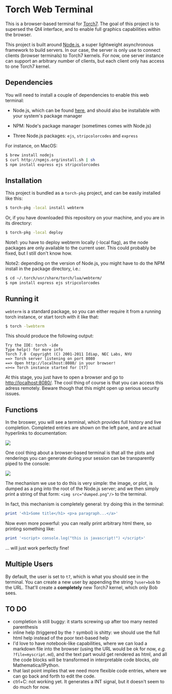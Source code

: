 Torch Web Terminal
==================

This is a browser-based terminal for [Torch7](http://www.torch.ch). 
The goal of this project is to supersed the Qt4 interface, and to 
enable full graphics capabilities within the browser.

This project is built around [Node.js](http://nodejs.org/), 
a super lightweight asynchronous framework to build servers. In
our case, the server is only use to connect clients (browser 
terminals) to Torch7 kernels. For now, one server instance can
support an arbitrary number of clients, but each client only
has access to one Torch7 kernel.

Dependencies
------------

You will need to install a couple of dependencies to enable
this web terminal:
  
  * Node.js, which can be found [here](http://nodejs.org/), and
  should also be installable with your system's package manager

  * NPM: Node's package manager (sometimes comes with Node.js)

  * Three Node.js packages: `ejs`, `stripcolorcodes` and `express`

For instance, on MacOS:

```bash
$ brew install nodejs
$ curl http://npmjs.org/install.sh | sh
$ npm install express ejs stripcolorcodes
```

Installation
------------

This project is bundled as a `torch-pkg` project, and can be 
easily installed like this:

```bash
$ torch-pkg -local install webterm
```

Or, if you have downloaded this repository on your machine, and
you are in its directory:

```bash
$ torch-pkg -local deploy
```

Note1: you have to deploy webterm locally (-local flag), as the node 
packages are only available to the current user. This could probably
be fixed, but I still don't know how.

Note2: depending on the version of Node.js, you might have to do
the NPM install in the package directory, i.e.:

```bash
$ cd ~/.torch/usr/share/torch/lua/webterm/
$ npm install express ejs stripcolorcodes
```

Running it
----------

`webterm` is a standard package, so you can either require it from
a running torch instance, or start torch with it like that:

```bash
$ torch -lwebterm
```

This should produce the following output:

```text
Try the IDE: torch -ide
Type help() for more info
Torch 7.0  Copyright (C) 2001-2011 Idiap, NEC Labs, NYU
==> Torch server listening on port 8080
==> Open http://localhost:8080/ in your browser!
=><= Torch instance started for [t7]
```

At this stage, you just have to open a browser and go to 
[http://localhost:8080/](http://localhost:8080/). The cool thing
of course is that you can access this adress remotely. Beware though
that this might open up serious security issues.

Functions
---------

In the broswer, you will see a terminal, which provides full history
and live completion. Completed entries are shown on the left pane, and
are actual hyperlinks to documentation:

![](https://github.com/clementfarabet/thwebterm/raw/master/img/term1.png)

One cool thing about a browser-based terminal is that all the plots
and renderings you can generate during your session can be transparently
piped to the console:

![](https://github.com/clementfarabet/thwebterm/raw/master/img/term2.png)

The mechanism we use to do this is very simple: the image, or plot, is dumped
as a png into the root of the Node.js server; and we then simply print a string
of that form: `<img src="dumped.png"/>` to the terminal.

In fact, this mechanism is completely general: try doing this in the terminal:

```lua
print '<h1>Some title</h1> <p>a paragraph...</a>'
```

Now even more powerful: you can really print arbitrary html there, so printing 
something like:

```lua
print '<script> console.log("this is javascript!") </script>'
```

... will just work perfectly fine!

Multiple Users
--------------

By default, the user is set to `t7`, which is what you should see in the terminal.
You can create a new user by appending the string `?user=bob` to the URL. That'll
create a __completely__ new Torch7 kernel, which only Bob sees.

TO DO
-----

  * completion is still buggy: it starts screwing up after too many nested parenthesis
  * inline help (triggered by the `?` symbol) is shitty: we should use the full html
  help instead of the poor text-based help
  * I'd love to have notebook-like capabilities, where we can load a markdown file into
  the browser (using the URL would be ok for now, _e.g._ `?file=myscript.md`), and 
  the text part would get rendered as html, and all the code blocks will be transformed
  in interpretable code blocks, _ala_ Mathematica/IPython.
  * that last point implies that we need more flexible code entries, where we can go
  back and forth to edit the code.
  * ctrl+C: not working yet. It generates a INT signal, but it doesn't seem to
  do much for now.
